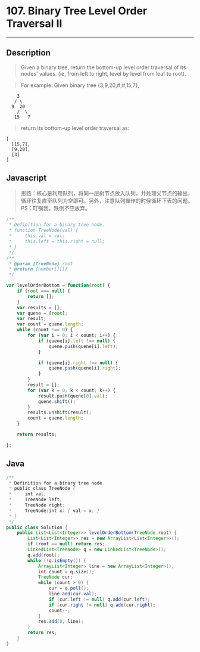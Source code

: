 # 107. Binary Tree Level Order Traversal II

---

## Description

> Given a binary tree, return the bottom-up level order traversal of its nodes' values. (ie, from left to right, level by level from leaf to root).

> For example:
Given binary tree {3,9,20,#,#,15,7},

```
    3
   / \
  9  20
    /  \
   15   7
```

> return its bottom-up level order traversal as:

```
[
  [15,7],
  [9,20],
  [3]
]
```


## Javascript

> 思路：核心是利用队列，将同一层树节点放入队列，并处理父节点的输出，循环往复直至队列为空即可。另外，注意队列操作的时候循环下表的问题。PS：叮嘱我，跌倒不应放弃。

```javascript
/**
 * Definition for a binary tree node.
 * function TreeNode(val) {
 *     this.val = val;
 *     this.left = this.right = null;
 * }
 */
/**
 * @param {TreeNode} root
 * @return {number[][]}
 */

var levelOrderBottom = function(root) {
    if (root === null) {
        return [];
    }
    var results = [];
    var quene = [root];
    var result;
    var count = quene.length;
    while (count !== 0) {
        for (var i = 0; i < count; i++) {
            if (quene[i].left !== null) {
                quene.push(quene[i].left);
            }

            if (quene[i].right !== null) {
                quene.push(quene[i].right);
            }
        }
        result = [];
        for (var k = 0; k < count; k++) {
            result.push(quene[0].val);
            quene.shift();
        }
        results.unshift(result);
        count = quene.length;
    }

    return results;

};
```

## Java

```java
/**
 * Definition for a binary tree node.
 * public class TreeNode {
 *     int val;
 *     TreeNode left;
 *     TreeNode right;
 *     TreeNode(int x) { val = x; }
 * }
 */
public class Solution {
    public List<List<Integer>> levelOrderBottom(TreeNode root) {
        List<List<Integer>> res = new ArrayList<List<Integer>>();
        if (root == null) return res;
        LinkedList<TreeNode> q = new LinkedList<TreeNode>();
        q.add(root);
        while (!q.isEmpty()) {
            ArrayList<Integer> line = new ArrayList<Integer>();
            int count = q.size();
            TreeNode cur;
            while (count > 0) {
                cur = q.poll();
                line.add(cur.val);
                if (cur.left != null) q.add(cur.left);
                if (cur.right != null) q.add(cur.right);
                count--;
            }
            res.add(0, line);
        }
        return res;
    }
}
```